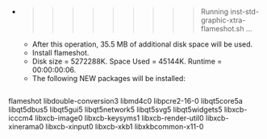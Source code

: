 * >>>>>>>>> Running inst-std-graphic-xtra-flameshot.sh ...
  * After this operation, 35.5 MB of additional disk space will be used.
  * Install flameshot.
  * Disk size = 5272288K. Space Used = 45144K. Runtime = 00:00:00:06.
  * The following NEW packages will be installed:
  ```bash
flameshot libdouble-conversion3 libmd4c0 libpcre2-16-0 libqt5core5a
libqt5dbus5 libqt5gui5 libqt5network5 libqt5svg5 libqt5widgets5
libxcb-icccm4 libxcb-image0 libxcb-keysyms1 libxcb-render-util0 libxcb-xinerama0
libxcb-xinput0 libxcb-xkb1 libxkbcommon-x11-0
  ```
